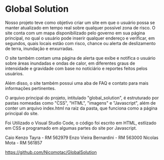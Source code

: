 # Global Solution
<!-- Objetivo do projeto -->
Nosso projeto teve como objetivo criar um site em que o usuário possa se manter atualizado em tempo real sobre qualquer possível zona de risco. O site conta com um mapa disponibilizado pelo governo em sua página principal, no qual o usuário pode inserir qualquer endereço e verificar, em segundos, quais locais estão com risco, chance ou alerta de deslizamento de terra, inundação e enxurradas.

O site também contam uma página de alerta que exibe e notifica o usuário sobre áreas inundadas e ondas de calor, em diferentes graus de intensidade e gravidade com base no noticiário e reportes feitos pelos usuários.

Além disso, o site também possui uma aba de FAQ e contato para mais informações pertinentes.

<!-- Estrutura de pastas e arquivos -->
O arquivo principal do projeto, intitulado "global_solution", é estruturado por pastas nomeadas como "CSS", "HTML", "imagens" e "Javascript", além de conter um arquivo index.html na raiz da pasta, que funciona como a página principal do site.

<!-- Tecnologias utilizadas -->
Foi Utilizado o Visual Studio Code, o código foi escrito em HTML, estlizado em CSS e programado em algumas partes do site por Javascript.

<!-- Integrantes do projeto -->
Caio Kenzo Tayra - RM 562979
Enzo Vieira Bernardini - RM 563000 
Nicolas Mota - RM 561857

<!-- Link do repositório do Github -->
https://github.com/Nicomotac/GlobalSolution